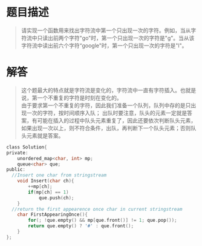 # 题目描述   
> 请实现一个函数用来找出字符流中第一个只出现一次的字符。例如，当从字符流中只读出前两个字符"go"时，第一个只出现一次的字符是"g"。当从该字符流中读出前六个字符“google"时，第一个只出现一次的字符是"l"。

# 解答

> 这个题最大的特点就是字符流是变化的，字符流中一直有字符插入。也就是说，第一个不重复的字符是时刻在变化的。   
> 由于要求第一个不重复的字符，因此我们准备一个队列，队列中存的是只出现一次的字符，按时间顺序入队； 
出队时要注意，队头的元素一定就是答案，有可能在插入的过程中队头元素重复了，因此还要依次判断队头元素，如果出现一次以上，则不符合条件，出队，再判断下一个队头元素；否则队头元素就是答案。

```c
class Solution{
private:
    unordered_map<char, int> mp;
    queue<char> que;
public:
  //Insert one char from stringstream
    void Insert(char ch){
        ++mp[ch];
        if(mp[ch] == 1)
            que.push(ch);
    }
  //return the first appearence once char in current stringstream
    char FirstAppearingOnce(){
        for(; !que.empty() && mp[que.front()] != 1; que.pop());
        return que.empty() ? '#' : que.front();
    }
};
```